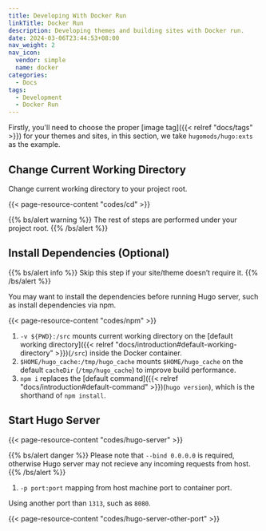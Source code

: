 ```yaml
---
title: Developing With Docker Run
linkTitle: Docker Run
description: Developing themes and building sites with Docker run.
date: 2024-03-06T23:44:53+08:00
nav_weight: 2
nav_icon:
  vendor: simple
  name: docker
categories:
  - Docs
tags:
  - Development
  - Docker Run
---
```


Firstly, you'll need to choose the proper [image tag]({{< relref "docs/tags" >}}) for your themes and sites, in this section, we take `hugomods/hugo:exts` as the example.

## Change Current Working Directory

Change current working directory to your project root.

{{< page-resource-content "codes/cd" >}}

{{% bs/alert warning %}}
The rest of steps are performed under your project root.
{{% /bs/alert %}}

## Install Dependencies (Optional)

{{% bs/alert info %}}
Skip this step if your site/theme doesn’t require it.
{{% /bs/alert %}}

You may want to install the dependencies before running Hugo server, such as install dependencies via npm.

{{< page-resource-content "codes/npm" >}}

1. `-v ${PWD}:/src` mounts current working directory on the [default working directory]({{< relref "docs/introduction#default-working-directory" >}})(`/src`) inside the Docker container.
1. `$HOME/hugo_cache:/tmp/hugo_cache` mounts `$HOME/hugo_cache` on the default `cacheDir` (`/tmp/hugo_cache`) to improve build performance.
1. `npm i` replaces the [default command]({{< relref "docs/introduction#default-command" >}})(`hugo version`), which is the shorthand of `npm install`.

## Start Hugo Server

{{< page-resource-content "codes/hugo-server" >}}

{{% bs/alert danger %}}
Please note that `--bind 0.0.0.0` is required, otherwise Hugo server may not recieve any incoming requests from host.
{{% /bs/alert %}}

1. `-p port:port` mapping from host machine port to container port.

Using another port than `1313`, such as `8080`.

{{< page-resource-content "codes/hugo-server-other-port" >}}
